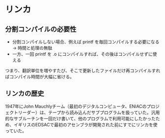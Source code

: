 # リンカ

## 分割コンパイルの必要性

* 分割コンパイルしない場合、例えば printf を毎回コンパイルする必要になる -> 時間と処理の無駄
* 一方、一回 printf を .o にコンパイルすれば、その後はコンパイルせずに使える

つまり、翻訳単位を増やすたび、そこで更新したファイルだけ再コンパイルすればコンパイル時間が大幅に省ける。


## リンカの歴史

1947年にJohn Mauchlyチーム（最初のデジタルコンピュータ、ENIACのプロジェクトリーダー）は、テープから読み込んだサブプログラムを扱っていた。汎用的なサブルーチンを一回だけ書いて、他のプログラムで利用可能にしたかったため、イギリスのEDSACで最初のアセンブラが開発された前にすでにリンカを使っていた。
